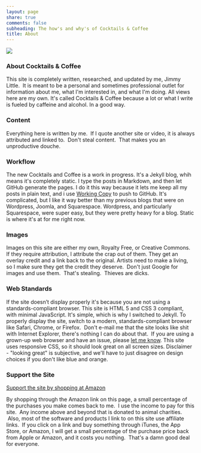 ```yaml
---
layout: page
share: true
comments: false
subheading: The how's and why's of Cocktails & Coffee
title: About
---
```


![](https://s3-us-west-2.amazonaws.com/www.jimmylittle.com/site_images/bio-pic.jpg)

### About Cocktails & Coffee

This site is completely written, researched, and updated by me, Jimmy Little.  It is meant to be a personal and sometimes professional outlet for information about me, what I'm interested in, and what I'm doing. All views here are my own. It's called Cocktails & Coffee because a lot or what I write is fueled by caffeine and alcohol. In a good way.

### Content

Everything here is written by me.  If I quote another site or video, it is always attributed and linked to.  Don't steal content.  That makes you an unproductive douche.

### Workflow

The new Cocktails and Coffee is a work in progress. It's a Jekyll blog, whih means it's completely static. I type the posts in Markdown, and then let GitHub generate the pages. I do it this way because it lets me keep all my posts in plain text, and i use [Working Copy](https://geo.itunes.apple.com/us/app/working-copy-powerful-git/id896694807?mt=8) to push to GitHub. It's complicated, but I like it way better than my previous blogs that were on Wordpress, Joomla, and Squarespace. Wordpress, and particularly Squarespace, were super easy, but they were pretty heavy for a blog. Static is where it's at for me right now.

### Images

Images on this site are either my own, Royalty Free, or Creative Commons. If they require attribution, I attribute the crap out of them. They get an overlay credit and a link back to the original. Artists need to make a living, so I make sure they get the credit they deserve.  Don't just Google for images and use them.  That's stealing.  Thieves are dicks.  

### Web Standards

If the site doesn’t display properly it's because you are not using a standards-compliant browser. This site is HTML 5 and CSS 3 compliant, with minimal JavaScript. It's simple, which is why I switched to Jekyll. To properly display the site, switch to a modern, standards-compliant browser like Safari, Chrome, or Firefox.  Don't e-mail me that the site looks like shit with Internet Explorer, there's nothing I can do about that.  If you are using a grown-up web browser and have an issue, please [let me know](mailto:thejimmylittle@gmail.com).  This site uses responsive CSS, so it should look great on all screen sizes.  Disclaimer - "looking great" is subjective, and we'll have to just disagree on design choices if you don't like blue and orange. 

### Support the Site

[Support the site by shopping at Amazon](http://www.amazon.com/gp/redirect.html?ie=UTF8&location=https%3A%2F%2Fwww.amazon.com%2Fgp%2Fyourstore%3Fie%3DUTF8%26ref_%3Dpd_irl_gw%26signIn%3D1&tag=jimmlitt-20&linkCode=ur2&camp=1789&creative=390957)

By shopping through the Amazon link on this page, a small percentage of the purchases you make comes back to me.  I use the income to pay for this site.  Any income above and beyond that is donated to animal charities.  Also, most of the software and products I link to on this site use affiliate links.  If you click on a link and buy something through iTunes, the App Store, or Amazon, I will get a small percentage of the purchase price back from Apple or Amazon, and it costs you nothing.  That's a damn good deal for everyone.
